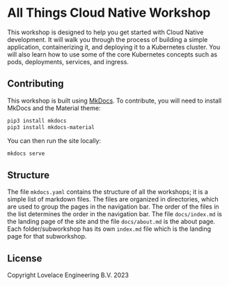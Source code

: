 # All Things Cloud Native Workshop

This workshop is designed to help you get started with Cloud Native development. It will walk you through the process of building a simple application, containerizing it, and deploying it to a Kubernetes cluster. You will also learn how to use some of the core Kubernetes concepts such as pods, deployments, services, and ingress.

## Contributing

This workshop is built using [MkDocs](https://www.mkdocs.org/). To contribute, you will need to install MkDocs and the Material theme:

```bash
pip3 install mkdocs
pip3 install mkdocs-material
```

You can then run the site locally:

```bash
mkdocs serve
```

## Structure

The file `mkdocs.yaml` contains the structure of all the workshops; it is a simple list of markdown files. The files are organized in directories, which are used to group the pages in the navigation bar. The order of the files in the list determines the order in the navigation bar. The file `docs/index.md` is the landing page of the site and the file `docs/about.md` is the about page. Each folder/subworkshop has its own `index.md` file which is the landing page for that subworkshop.

## License
Copyright Lovelace Engineering B.V. 2023